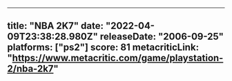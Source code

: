 
---
title: "NBA 2K7"
date: "2022-04-09T23:38:28.980Z"
releaseDate: "2006-09-25"
platforms: ["ps2"]
score: 81
metacriticLink: "https://www.metacritic.com/game/playstation-2/nba-2k7"
---
